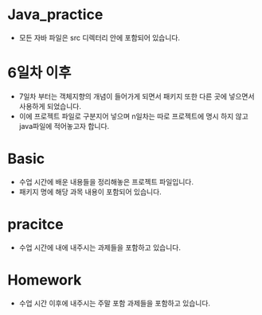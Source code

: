 # Java_practice
- 모든 자바 파일은 src 디렉터리 안에 포함되어 있습니다.

# 6일차 이후
- 7일차 부터는 객체지향의 개념이 들어가게 되면서 패키지 또한 다른 곳에 넣으면서 사용하게 되었습니다.
- 이에 프로젝트 파일로 구분지어 넣으며 n일차는 따로 프로젝트에 명시 하지 않고 java파일에 적어놓고자 합니다.

# Basic
- 수업 시간에 배운 내용들을 정리해놓은 프로젝트 파일입니다.
- 패키지 명에 해당 과목 내용이 포함되어 있습니다.

# pracitce
- 수업 시간에 내에 내주시는 과제들을 포함하고 있습니다.

# Homework
- 수업 시간 이후에 내주시는 주말 포함 과제들을 포함하고 있습니다.
